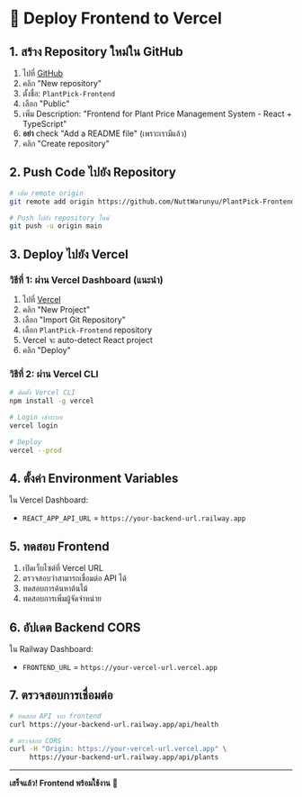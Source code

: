 # 🚀 Deploy Frontend to Vercel

## 1. สร้าง Repository ใหม่ใน GitHub

1. ไปที่ [GitHub](https://github.com)
2. คลิก "New repository"
3. ตั้งชื่อ: `PlantPick-Frontend`
4. เลือก "Public"
5. เพิ่ม Description: "Frontend for Plant Price Management System - React + TypeScript"
6. **อย่า** check "Add a README file" (เพราะเรามีแล้ว)
7. คลิก "Create repository"

## 2. Push Code ไปยัง Repository

```bash
# เพิ่ม remote origin
git remote add origin https://github.com/NuttWarunyu/PlantPick-Frontend.git

# Push ไปยัง repository ใหม่
git push -u origin main
```

## 3. Deploy ไปยัง Vercel

### วิธีที่ 1: ผ่าน Vercel Dashboard (แนะนำ)

1. ไปที่ [Vercel](https://vercel.com)
2. คลิก "New Project"
3. เลือก "Import Git Repository"
4. เลือก `PlantPick-Frontend` repository
5. Vercel จะ auto-detect React project
6. คลิก "Deploy"

### วิธีที่ 2: ผ่าน Vercel CLI

```bash
# ติดตั้ง Vercel CLI
npm install -g vercel

# Login เข้าระบบ
vercel login

# Deploy
vercel --prod
```

## 4. ตั้งค่า Environment Variables

ใน Vercel Dashboard:
- `REACT_APP_API_URL` = `https://your-backend-url.railway.app`

## 5. ทดสอบ Frontend

1. เปิดเว็บไซต์ที่ Vercel URL
2. ตรวจสอบว่าสามารถเชื่อมต่อ API ได้
3. ทดสอบการค้นหาต้นไม้
4. ทดสอบการเพิ่มผู้จัดจำหน่าย

## 6. อัปเดต Backend CORS

ใน Railway Dashboard:
- `FRONTEND_URL` = `https://your-vercel-url.vercel.app`

## 7. ตรวจสอบการเชื่อมต่อ

```bash
# ทดสอบ API จาก frontend
curl https://your-backend-url.railway.app/api/health

# ตรวจสอบ CORS
curl -H "Origin: https://your-vercel-url.vercel.app" \
     https://your-backend-url.railway.app/api/plants
```

---

**เสร็จแล้ว! Frontend พร้อมใช้งาน** 🌱
